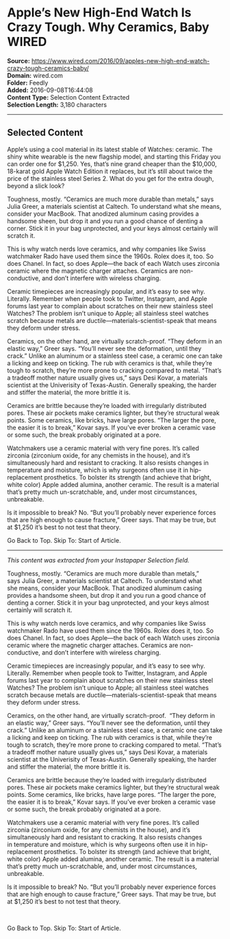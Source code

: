 # Apple’s New High-End Watch Is Crazy Tough. Why Ceramics, Baby WIRED

**Source:** https://www.wired.com/2016/09/apples-new-high-end-watch-crazy-tough-ceramics-baby/  
**Domain:** wired.com  
**Folder:** Feedly  
**Added:** 2016-09-08T16:44:08  
**Content Type:** Selection Content Extracted  
**Selection Length:** 3,180 characters  


---

## Selected Content

Apple’s using a cool material in its latest stable of Watches: ceramic. The shiny white wearable is the new flagship model, and starting this Friday you can order one for $1,250. Yes, that’s nine grand cheaper than the $10,000, 18-karat gold Apple Watch Edition it replaces, but it’s still about twice the price of the stainless steel Series 2. What do you get for the extra dough, beyond a slick look?

Toughness, mostly. “Ceramics are much more durable than metals,” says Julia Greer, a materials scientist at Caltech. To understand what she means, consider your MacBook. That anodized aluminum casing provides a handsome sheen, but drop it and you run a good chance of denting a corner. Stick it in your bag unprotected, and your keys almost certainly will scratch it.

This is why watch nerds love ceramics, and why companies like Swiss watchmaker Rado have used them since the 1960s. Rolex does it, too. So does Chanel. In fact, so does Apple—the back of each Watch uses zirconia ceramic where the magnetic charger attaches. Ceramics are non-conductive, and don’t interfere with wireless charging.

Ceramic timepieces are increasingly popular, and it’s easy to see why. Literally. Remember when people took to Twitter, Instagram, and Apple forums last year to complain about scratches on their new stainless steel Watches? The problem isn’t unique to Apple; all stainless steel watches scratch because metals are ductile—materials-scientist-speak that means they deform under stress.

Ceramics, on the other hand, are virtually scratch-proof. “They deform in an elastic way,” Greer says. “You’ll never see the deformation, until they crack.” Unlike an aluminum or a stainless steel case, a ceramic one can take a licking and keep on ticking. The rub with ceramics is that, while they’re tough to scratch, they’re more prone to cracking compared to metal. “That’s a tradeoff mother nature usually gives us,” says Desi Kovar, a materials scientist at the Univerisity of Texas-Austin. Generally speaking, the harder and stiffer the material, the more brittle it is.

Ceramics are brittle because they’re loaded with irregularly distributed pores. These air pockets make ceramics lighter, but they’re structural weak points. Some ceramics, like bricks, have large pores. “The larger the pore, the easier it is to break,” Kovar says. If you’ve ever broken a ceramic vase or some such, the break probably originated at a pore.

Watchmakers use a ceramic material with very fine pores. It’s called zirconia (zirconium oxide, for any chemists in the house), and it’s simultaneously hard and resistant to cracking. It also resists changes in temperature and moisture, which is why surgeons often use it in hip-replacement prosthetics. To bolster its strength (and achieve that bright, white color) Apple added alumina, another ceramic. The result is a material that’s pretty much un-scratchable, and, under most circumstances, unbreakable.

Is it impossible to break? No. “But you’ll probably never experience forces that are high enough to cause fracture,” Greer says. That may be true, but at $1,250 it’s best to not test that theory.

Go Back to Top. Skip To: Start of Article.

---

*This content was extracted from your Instapaper Selection field.*

Toughness, mostly. “Ceramics are much more durable than metals,” says Julia Greer, a materials scientist at Caltech. To understand what she means, consider your MacBook. That anodized aluminum casing provides a handsome sheen, but drop it and you run a good chance of denting a corner. Stick it in your bag unprotected, and your keys almost certainly will scratch it.

This is why watch nerds love ceramics, and why companies like Swiss watchmaker Rado have used them since the 1960s. Rolex does it, too. So does Chanel. In fact, so does Apple—the back of each Watch uses zirconia ceramic where the magnetic charger attaches. Ceramics are non-conductive, and don’t interfere with wireless charging.

Ceramic timepieces are increasingly popular, and it’s easy to see why. Literally. Remember when people took to Twitter, Instagram, and Apple forums last year to complain about scratches on their new stainless steel Watches? The problem isn’t unique to Apple; all stainless steel watches scratch because metals are ductile—materials-scientist-speak that means they deform under stress.

Ceramics, on the other hand, are virtually scratch-proof.  “They deform in an elastic way,” Greer says. “You’ll never see the deformation, until they crack.” Unlike an aluminum or a stainless steel case, a ceramic one can take a licking and keep on ticking. The rub with ceramics is that, while they’re tough to scratch, they’re more prone to cracking compared to metal. “That’s a tradeoff mother nature usually gives us,” says Desi Kovar, a materials scientist at the Univerisity of Texas-Austin. Generally speaking, the harder and stiffer the material, the more brittle it is.

Ceramics are brittle because they’re loaded with irregularly distributed pores. These air pockets make ceramics lighter, but they’re structural weak points. Some ceramics, like bricks, have large pores. “The larger the pore, the easier it is to break,” Kovar says. If you’ve ever broken a ceramic vase or some such, the break probably originated at a pore.

Watchmakers use a ceramic material with very fine pores. It’s called zirconia (zirconium oxide, for any chemists in the house), and it’s simultaneously hard and resistant to cracking. It also resists changes in temperature and moisture, which is why surgeons often use it in hip-replacement prosthetics. To bolster its strength (and achieve that bright, white color) Apple added alumina, another ceramic. The result is a material that’s pretty much un-scratchable, and, under most circumstances, unbreakable.

Is it impossible to break? No. “But you’ll probably never experience forces that are high enough to cause fracture,” Greer says. That may be true, but at $1,250 it’s best to not test that theory.

 

Go Back to Top. Skip To: Start of Article.
